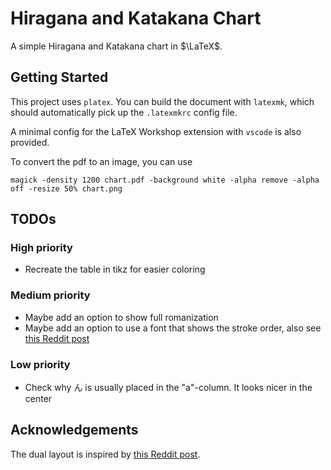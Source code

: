 # Hiragana and Katakana Chart

A simple Hiragana and Katakana chart in $\LaTeX$.

## Getting Started

This project uses `platex`. You can build the document with `latexmk`, which should automatically pick up the `.latexmkrc` config file.

A minimal config for the LaTeX Workshop extension with `vscode` is also provided.

To convert the pdf to an image, you can use

```
magick -density 1200 chart.pdf -background white -alpha remove -alpha off -resize 50% chart.png
```

## TODOs

### High priority

- Recreate the table in tikz for easier coloring

### Medium priority

- Maybe add an option to show full romanization
- Maybe add an option to use a font that shows the stroke order, also see [this Reddit post](https://www.reddit.com/r/japaneseresources/comments/ilkott/hiragana_katakana_stroke_order_chart)

### Low priority

- Check why ん is usually placed in the "a"-column. It looks nicer in the center

## Acknowledgements

The dual layout is inspired by [this Reddit post](https://www.reddit.com/r/LearnJapanese/comments/b0jlyt/i_made_an_allinone_hiraganakatakanabasic_kanji/).
